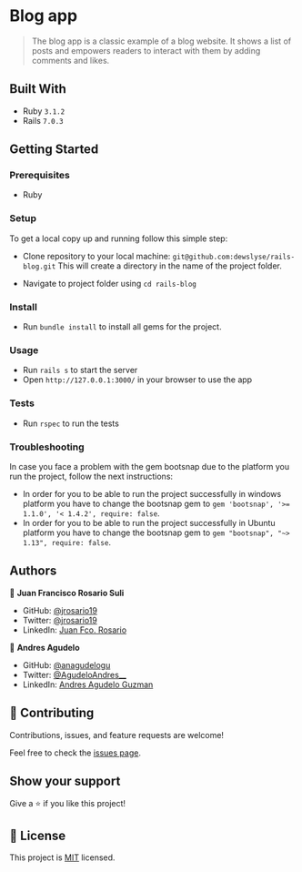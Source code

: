 # Blog app

> The blog app is a classic example of a blog website. It shows a list of posts and empowers readers to interact with them by adding comments and likes.


## Built With

- Ruby `3.1.2`
- Rails `7.0.3`


## Getting Started

### Prerequisites

- Ruby

### Setup

To get a local copy up and running follow this simple step:

- Clone repository to your local machine: 
`git@github.com:dewslyse/rails-blog.git`
This will create a directory in the name of the project folder.

- Navigate to project folder using `cd rails-blog`

### Install

- Run `bundle install` to install all gems for the project.

### Usage

- Run `rails s` to start the server
- Open `http://127.0.0.1:3000/` in your browser to use the app

### Tests
- Run `rspec` to run the tests

### Troubleshooting
In case you face a problem with the gem bootsnap due to the platform you run the project, follow the next instructions:
- In order for you to be able to run the project successfully in windows platform you have to change the bootsnap gem to `gem 'bootsnap', '>= 1.1.0', '< 1.4.2', require: false`.
- In order for you to be able to run the project successfully in Ubuntu platform you have to change the bootsnap gem to `gem "bootsnap", "~> 1.13", require: false`.

## Authors

👤 **Juan Francisco Rosario Suli**

- GitHub: [@jrosario19](https://github.com/jrosario19)
- Twitter: [@jrosario19](https://twitter.com/jrosario19)
- LinkedIn: [Juan Fco. Rosario](https://linkedin.com/in/juan-francisco-rosario-suli-44595051)

👤 **Andres Agudelo**

- GitHub: [@anagudelogu](https://github.com/anagudelogu)
- Twitter: [@AgudeloAndres\_\_](https://twitter.com/AgudeloAndres__)
- LinkedIn: [Andres Agudelo Guzman](https://linkedin.com/in/aagst)

## 🤝 Contributing

Contributions, issues, and feature requests are welcome!

Feel free to check the [issues page](../../issues/).

## Show your support

Give a ⭐️ if you like this project!

## 📝 License

This project is [MIT](./MIT.md) licensed.